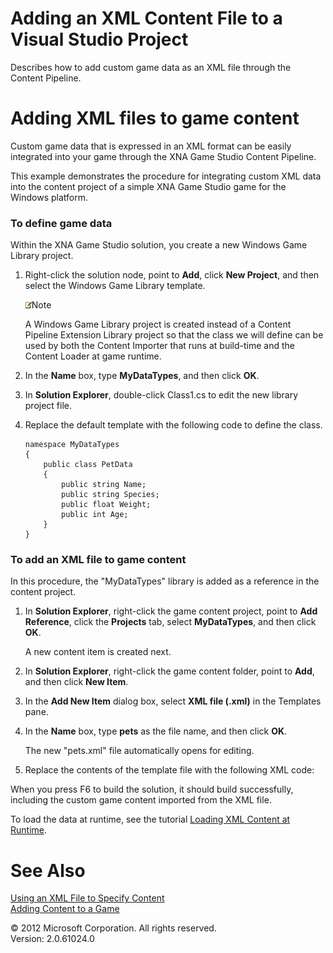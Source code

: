 ﻿

# Adding an XML Content File to a Visual Studio Project

Describes how to add custom game data as an XML file through the Content Pipeline.

# Adding XML files to game content

Custom game data that is expressed in an XML format can be easily integrated into your game through the XNA Game Studio Content Pipeline.

This example demonstrates the procedure for integrating custom XML data into the content project of a simple XNA Game Studio game for the Windows platform.

### To define game data

Within the XNA Game Studio solution, you create a new Windows Game Library project.

1.  Right-click the solution node, point to **Add**, click **New Project**, and then select the Windows Game Library template.
    
    ![](note.gif)Note
    
    A Windows Game Library project is created instead of a Content Pipeline Extension Library project so that the class we will define can be used by both the Content Importer that runs at build-time and the Content Loader at game runtime.
    
2.  In the **Name** box, type **MyDataTypes**, and then click **OK**.
    
3.  In **Solution Explorer**, double-click Class1.cs to edit the new library project file.
    
4.  Replace the default template with the following code to define the class.
    
    ```
    namespace MyDataTypes
    {
        public class PetData
        {
            public string Name;
            public string Species;
            public float Weight;
            public int Age;
        }
    }
    ```
    

### To add an XML file to game content

In this procedure, the "MyDataTypes" library is added as a reference in the content project.

1.  In **Solution Explorer**, right-click the game content project, point to **Add Reference**, click the **Projects** tab, select **MyDataTypes**, and then click **OK**.
    
    A new content item is created next.
    
2.  In **Solution Explorer**, right-click the game content folder, point to **Add**, and then click **New Item**.
    
3.  In the **Add New Item** dialog box, select **XML file (.xml)** in the Templates pane.
    
4.  In the **Name** box, type **pets** as the file name, and then click **OK**.
    
    The new "pets.xml" file automatically opens for editing.
    
5.  Replace the contents of the template file with the following XML code:
    

When you press F6 to build the solution, it should build successfully, including the custom game content imported from the XML file.

To load the data at runtime, see the tutorial [Loading XML Content at Runtime](CP_XML_HowTo_Load.md).

# See Also

[Using an XML File to Specify Content](CP_XML_Overview.md)  
[Adding Content to a Game](CP_TopLevel.md)  

© 2012 Microsoft Corporation. All rights reserved.  
Version: 2.0.61024.0